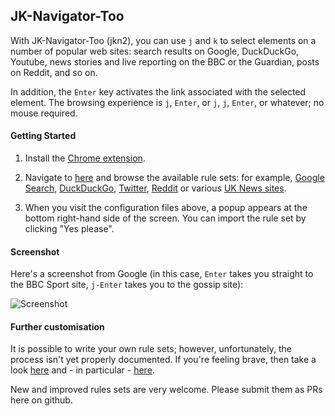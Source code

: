 ## JK-Navigator-Too

With JK-Navigator-Too (jkn2), you can use `j` and `k` to select elements on a number of popular web sites:
search results on Google, DuckDuckGo, Youtube, news stories and live reporting on the BBC or the Guardian,
posts on Reddit, and so on.

In addition, the `Enter` key activates the link associated with the selected
element.  The browsing experience is `j`, `Enter`, or `j`, `j`, `Enter`, or
whatever; no mouse required.

#### Getting Started

1. Install the [Chrome extension](https://chrome.google.com/webstore/detail/jk-navigator-tooaakbjkmojammjfadiljkfkmfbbfc).

1. Navigate to [here](http://jkn2.smblott.org/) and browse the available rule
   sets:  for example, [Google Search](http://jkn2.smblott.org/search/jkn2-google.txt),
   [DuckDuckGo](http://jkn2.smblott.org/search/jkn2-duckduckgo.txt),
   [Twitter](http://jkn2.smblott.org/search/jkn2-duckduckgo.txt),
   [Reddit](http://jkn2.smblott.org/social/jkn2-reddit.txt)
   or various [UK News sites](http://jkn2.smblott.org/news/jkn2-news-UK.txt).

1. When you visit the configuration files above, a popup appears at the bottom
   right-hand side of the screen.  You can import the rule set by clicking "Yes
   please".

#### Screenshot

Here's a screenshot from Google (in this case, `Enter` takes you straight to the BBC Sport site, `j-Enter` takes you to the gossip site):

![Screenshot](https://cloud.githubusercontent.com/assets/2641335/8305814/691ad966-19aa-11e5-9ce5-fc83d0b00f2a.png)

#### Further customisation

It is possible to write your own rule sets; however, unfortunately, the process
isn't yet properly documented.  If you're feeling brave, then take a look
[here](https://github.com/smblott-github/jk-navigator-too/tree/master/config)
and - in particular -
[here](https://github.com/smblott-github/jk-navigator-too/blob/master/config/Makefile).

New and improved rules sets are very welcome.  Please submit them as PRs here on github.
